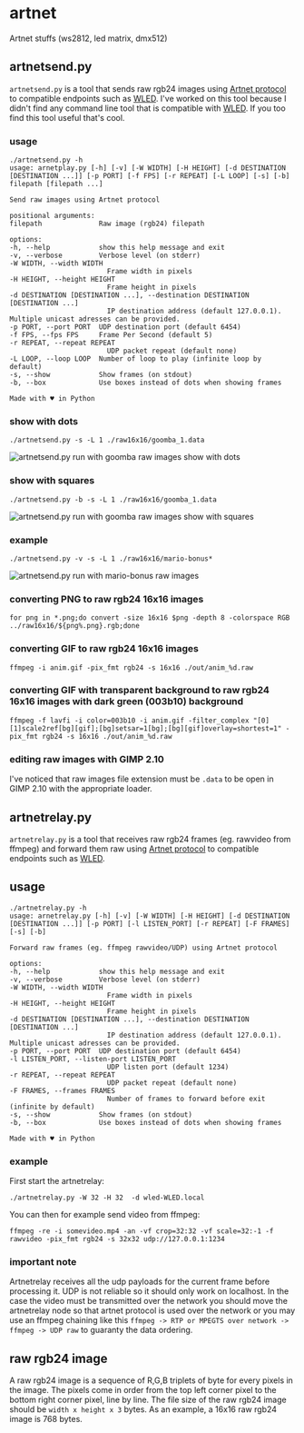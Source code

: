 # artnet
Artnet stuffs (ws2812, led matrix, dmx512)

## artnetsend.py 

`artnetsend.py` is a tool that sends raw rgb24 images using [Artnet protocol](https://en.wikipedia.org/wiki/Art-Net) to compatible endpoints such as [WLED](https://kno.wled.ge/). I've worked on this tool because I didn't find any command line tool that is compatible with [WLED](https://kno.wled.ge/). If you too find this tool useful that's cool.

### usage

    ./artnetsend.py -h
    usage: arnetplay.py [-h] [-v] [-W WIDTH] [-H HEIGHT] [-d DESTINATION [DESTINATION ...]] [-p PORT] [-f FPS] [-r REPEAT] [-L LOOP] [-s] [-b] filepath [filepath ...]

    Send raw images using Artnet protocol

    positional arguments:
    filepath              Raw image (rgb24) filepath

    options:
    -h, --help            show this help message and exit
    -v, --verbose         Verbose level (on stderr)
    -W WIDTH, --width WIDTH
                            Frame width in pixels
    -H HEIGHT, --height HEIGHT
                            Frame height in pixels
    -d DESTINATION [DESTINATION ...], --destination DESTINATION [DESTINATION ...]
                            IP destination address (default 127.0.0.1). Multiple unicast adresses can be provided.
    -p PORT, --port PORT  UDP destination port (default 6454)
    -f FPS, --fps FPS     Frame Per Second (default 5)
    -r REPEAT, --repeat REPEAT
                            UDP packet repeat (default none)
    -L LOOP, --loop LOOP  Number of loop to play (infinite loop by default)
    -s, --show            Show frames (on stdout)
    -b, --box             Use boxes instead of dots when showing frames

    Made with ♥ in Python

### show with dots

    ./artnetsend.py -s -L 1 ./raw16x16/goomba_1.data

![artnetsend.py run with goomba raw images show with dots](./pics/goomba-dot.png)

### show with squares

    ./artnetsend.py -b -s -L 1 ./raw16x16/goomba_1.data

![artnetsend.py run with goomba raw images show with squares](./pics/goomba-square.png)

### example

    ./artnetsend.py -v -s -L 1 ./raw16x16/mario-bonus*

![artnetsend.py run with mario-bonus raw images](./pics/mario-bonus-run.png)

### converting PNG to raw rgb24 16x16 images

    for png in *.png;do convert -size 16x16 $png -depth 8 -colorspace RGB ../raw16x16/${png%.png}.rgb;done

### converting GIF to raw rgb24 16x16 images

    ffmpeg -i anim.gif -pix_fmt rgb24 -s 16x16 ./out/anim_%d.raw

### converting GIF with transparent background to raw rgb24 16x16 images with dark green (003b10) background

    ffmpeg -f lavfi -i color=003b10 -i anim.gif -filter_complex "[0][1]scale2ref[bg][gif];[bg]setsar=1[bg];[bg][gif]overlay=shortest=1" -pix_fmt rgb24 -s 16x16 ./out/anim_%d.raw

### editing raw images with GIMP 2.10

I've noticed that raw images file extension must be `.data` to be open in GIMP 2.10 with the appropriate loader.

## artnetrelay.py

`artnetrelay.py` is a tool that receives raw rgb24 frames (eg. rawvideo from ffmpeg) and forward them raw using [Artnet protocol](https://en.wikipedia.org/wiki/Art-Net) to compatible endpoints such as [WLED](https://kno.wled.ge/).

## usage

    ./artnetrelay.py -h
    usage: arnetrelay.py [-h] [-v] [-W WIDTH] [-H HEIGHT] [-d DESTINATION [DESTINATION ...]] [-p PORT] [-l LISTEN_PORT] [-r REPEAT] [-F FRAMES] [-s] [-b]

    Forward raw frames (eg. ffmpeg rawvideo/UDP) using Artnet protocol

    options:
    -h, --help            show this help message and exit
    -v, --verbose         Verbose level (on stderr)
    -W WIDTH, --width WIDTH
                            Frame width in pixels
    -H HEIGHT, --height HEIGHT
                            Frame height in pixels
    -d DESTINATION [DESTINATION ...], --destination DESTINATION [DESTINATION ...]
                            IP destination address (default 127.0.0.1). Multiple unicast adresses can be provided.
    -p PORT, --port PORT  UDP destination port (default 6454)
    -l LISTEN_PORT, --listen-port LISTEN_PORT
                            UDP listen port (default 1234)
    -r REPEAT, --repeat REPEAT
                            UDP packet repeat (default none)
    -F FRAMES, --frames FRAMES
                            Number of frames to forward before exit (infinite by default)
    -s, --show            Show frames (on stdout)
    -b, --box             Use boxes instead of dots when showing frames

    Made with ♥ in Python

### example

First start the artnetrelay:

    ./artnetrelay.py -W 32 -H 32  -d wled-WLED.local

You can then for example send video from ffmpeg:

    ffmpeg -re -i somevideo.mp4 -an -vf crop=32:32 -vf scale=32:-1 -f rawvideo -pix_fmt rgb24 -s 32x32 udp://127.0.0.1:1234

### important note

Artnetrelay receives all the udp payloads for the current frame before processing it. UDP is not reliable so it should only work on localhost. In the case the video must be transmitted over the network you should move the artnetrelay node so that artnet protocol is used over the network or you may use an ffmpeg chaining like this `ffmpeg -> RTP or MPEGTS over network -> ffmpeg -> UDP raw` to guaranty the data ordering.

## raw rgb24 image

A raw rgb24 image is a sequence of R,G,B triplets of byte for every pixels in the image. The pixels come in order from the top left corner pixel to the bottom right corner pixel, line by line.
The file size of the raw rgb24 image should be `width x height x 3` bytes. As an example, a 16x16 raw rgb24 image is 768 bytes.
